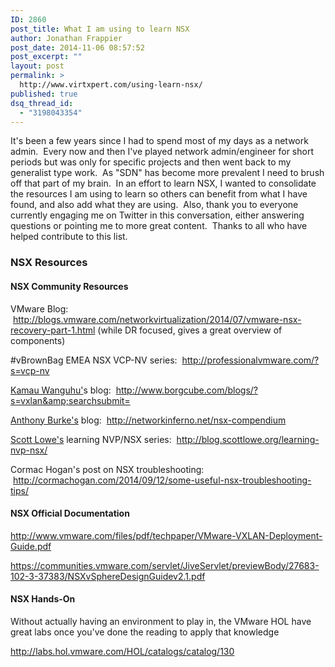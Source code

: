```yaml
---
ID: 2860
post_title: What I am using to learn NSX
author: Jonathan Frappier
post_date: 2014-11-06 08:57:52
post_excerpt: ""
layout: post
permalink: >
  http://www.virtxpert.com/using-learn-nsx/
published: true
dsq_thread_id:
  - "3198043354"
---
```

It's been a few years since I had to spend most of my days as a network admin.  Every now and then I've played network admin/engineer for short periods but was only for specific projects and then went back to my generalist type work.  As "SDN" has become more prevalent I need to brush off that part of my brain.  In an effort to learn NSX, I wanted to consolidate the resources I am using to learn so others can benefit from what I have found, and also add what they are using.  Also, thank you to everyone currently engaging me on Twitter in this conversation, either answering questions or pointing me to more great content.  Thanks to all who have helped contribute to this list.
<h3>NSX Resources</h3>
<h4>NSX Community Resources</h4>
VMware Blog:  <a href="http://blogs.vmware.com/networkvirtualization/2014/07/vmware-nsx-recovery-part-1.html" target="_blank">http://blogs.vmware.com/networkvirtualization/2014/07/vmware-nsx-recovery-part-1.html</a> (while DR focused, gives a great overview of components)

#vBrownBag EMEA NSX VCP-NV series:  <a href="http://professionalvmware.com/?s=vcp-nv">http://professionalvmware.com/?s=vcp-nv</a>

<a href="https://twitter.com/Borgcube_" target="_blank">Kamau Wanguhu'</a>s blog:  <a href="http://www.borgcube.com/blogs/?s=vxlan&amp;searchsubmit=" target="_blank">http://www.borgcube.com/blogs/?s=vxlan&amp;searchsubmit=</a>

<a href="https://twitter.com/pandom_" target="_blank">Anthony Burke's</a> blog:  <a href="http://networkinferno.net/nsx-compendium" target="_blank">http://networkinferno.net/nsx-compendium</a>

<a href="http://twitter.com/scott_lowe" target="_blank">Scott Lowe's</a> learning NVP/NSX series:  <a href="http://blog.scottlowe.org/learning-nvp-nsx/" target="_blank">http://blog.scottlowe.org/learning-nvp-nsx/</a>

Cormac Hogan's post on NSX troubleshooting:  <a href="http://cormachogan.com/2014/09/12/some-useful-nsx-troubleshooting-tips/" target="_blank">http://cormachogan.com/2014/09/12/some-useful-nsx-troubleshooting-tips/</a>
<h4>NSX Official Documentation</h4>
<a href="http://www.vmware.com/files/pdf/techpaper/VMware-VXLAN-Deployment-Guide.pdf" target="_blank">http://www.vmware.com/files/pdf/techpaper/VMware-VXLAN-Deployment-Guide.pdf</a>

<a href="https://communities.vmware.com/servlet/JiveServlet/previewBody/27683-102-3-37383/NSXvSphereDesignGuidev2.1.pdf" target="_blank">https://communities.vmware.com/servlet/JiveServlet/previewBody/27683-102-3-37383/NSXvSphereDesignGuidev2.1.pdf</a>
<h4>NSX Hands-On</h4>
Without actually having an environment to play in, the VMware HOL have great labs once you've done the reading to apply that knowledge

<a href="http://labs.hol.vmware.com/HOL/catalogs/catalog/130" target="_blank">http://labs.hol.vmware.com/HOL/catalogs/catalog/130</a>